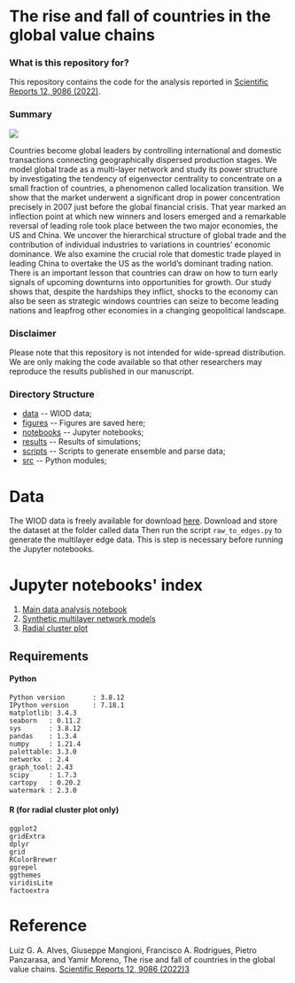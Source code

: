 # The rise and fall of countries in the global value chains

### What is this repository for?
This repository contains the code for the analysis reported in [Scientific Reports 12, 9086 (2022)](https://www.nature.com/articles/s41598-022-12067-x.pdf).

### Summary

<image src='featured.png' />

Countries become global leaders by controlling international and domestic transactions connecting geographically dispersed production stages. We model global trade as a multi-layer network and study its power structure by investigating the tendency of eigenvector centrality to concentrate on a small fraction of countries, a phenomenon called localization transition. We show that the market underwent a significant drop in power concentration precisely in 2007 just before the global financial crisis. That year marked an inflection point at which new winners and losers emerged and a remarkable reversal of leading role took place between the two major economies, the US and China. We uncover the hierarchical structure of global trade and the contribution of individual industries to variations in countries’ economic dominance. We also examine the crucial role that domestic trade played in leading China to overtake the US as the world’s dominant trading nation. There is an important lesson that countries can draw on how to turn early signals of upcoming downturns into opportunities for growth. Our study shows that, despite the hardships they inflict, shocks to the economy can also be seen as strategic windows countries can seize to become leading nations and leapfrog other economies in a changing geopolitical landscape.


### Disclaimer 

Please note that this repository is not intended for wide-spread distribution. We are only making the code available so that other researchers may reproduce the results published in our manuscript. 

### Directory Structure 

* [data](data) -- WIOD data;
* [figures](figures) -- Figures are saved here;
* [notebooks](notebooks) -- Jupyter notebooks;
* [results](results) -- Results of simulations;
* [scripts](scripts) -- Scripts to generate ensemble and parse data;
* [src](src) -- Python modules;



# Data 

The WIOD data is freely available for download [here](http://www.wiod.org/database/wiots16).
Download and store the dataset at the folder called data Then run the script `raw_to_edges.py` to generate the multilayer edge data. This is step is necessary before running the Jupyter notebooks. 

# Jupyter notebooks' index

1. [Main data analysis notebook](notebooks/01_data_analysis.ipynb)
2. [Synthetic multilayer network models](notebooks/02_null_model.ipynb)
3. [Radial cluster plot](notebooks/03_radial_cluster.ipynb)

## Requirements

#### Python
```
Python version       : 3.8.12
IPython version      : 7.18.1
matplotlib: 3.4.3
seaborn   : 0.11.2
sys       : 3.8.12  
pandas    : 1.3.4
numpy     : 1.21.4
palettable: 3.3.0
networkx  : 2.4
graph_tool: 2.43 
scipy     : 1.7.3
cartopy   : 0.20.2
watermark : 2.3.0
```
#### R (for radial cluster plot only)

```
ggplot2
gridExtra
dplyr
grid
RColorBrewer
ggrepel
ggthemes
viridisLite
factoextra
```


# Reference

Luiz G. A. Alves, Giuseppe Mangioni, Francisco A. Rodrigues, Pietro Panzarasa, and Yamir Moreno, The rise and fall of countries in the global value chains. [Scientific Reports 12, 9086 (2022)3](https://www.nature.com/articles/s41598-022-12067-x.pdf)